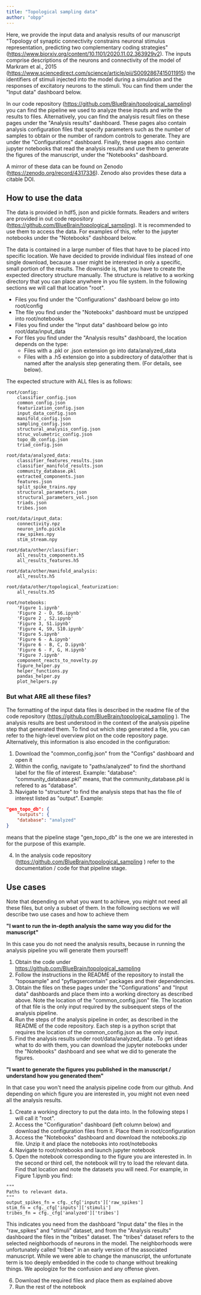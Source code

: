 ```yaml
---
title: "Topological sampling data"
author: "obpp"
---
```

Here, we provide the input data and analysis results of our manuscript "Topology of synaptic connectivity constrains neuronal stimulus representation, predicting two complementary coding strategies" (https://www.biorxiv.org/content/10.1101/2020.11.02.363929v2). The inputs comprise descriptions of the neurons and connectivity of the model of Markram et al., 2015 (https://www.sciencedirect.com/science/article/pii/S0092867415011915) the identifiers of stimuli injected into the model during a simulation and the responses of excitatory neurons to the stimuli. You can find them under the "Input data" dashboard below.

In our code repository (https://github.com/BlueBrain/topological_sampling) you can find the pipeline we used to analyze these inputs and write the results to files. Alternatively, you can find the analysis result files on these pages under the "Analysis results" dashboard. These pages also contain analysis configuration files that specify parameters such as the number of samples to obtain or the number of random controls to generate. They are under the "Configurations" dashboard. Finally, these pages also contain jupyter notebooks that read the analysis results and use them to generate the figures of the manuscript, under the "Notebooks" dashboard.

A mirror of these data can be found on Zenodo (https://zenodo.org/record/4317336). Zenodo also provides these data a citable DOI.

## How to use the data

The data is provided in hdf5, json and pickle formats. Readers and writers are provided in out code repository (https://github.com/BlueBrain/topological_sampling). It is recommended to use them to access the data. For examples of this, refer to the jupyter notebooks under the "Notebooks" dashboard below.

The data is contained in a large number of files that have to be placed into specific location. We have decided to provide individual files instead of one single download, because a user might be interested in only a specific, small portion of the results. The downside is, that you have to create the expected directory structure manually. The structure is relative to a working directory that you can place anywhere in you file system. In the following sections we will call that location "root".

* Files you find under the "Configurations" dashboard below go into root/config
* The file you find under the "Notebooks" dashboard must be unzipped into root/notebooks
* Files you find under the "Input data" dashboard below go into root/data/input_data
* For files you find under the "Analysis results" dashboard, the location depends on the type:
  * Files with a .pkl or .json extension go into data/analyzed_data
  * Files with a .h5 extension go into a subdirectory of data/other that is named after the analysis step generating them. (For details, see below).

The expected structure with ALL files is as follows:

```
root/config:
    classifier_config.json
    common_config.json
    featurization_config.json
    input_data_config.json
    manifold_config.json
    sampling_config.json
    structural_analysis_config.json
    struc_volumetric_config.json
    topo_db_config.json
    triad_config.json

root/data/analyzed_data:
    classifier_features_results.json
    classifier_manifold_results.json
    community_database.pkl
    extracted_components.json
    features.json
    split_spike_trains.npy
    structural_parameters.json
    structural_parameters_vol.json
    triads.json
    tribes.json

root/data/input_data:
    connectivity.npz
    neuron_info.pickle
    raw_spikes.npy
    stim_stream.npy

root/data/other/classifier:
    all_results_components.h5
    all_results_features.h5

root/data/other/manifold_analysis:
    all_results.h5

root/data/other/topological_featurization:
    all_results.h5

root/notebooks:
    'Figure 1.ipynb'
    'Figure 2 - D, S6.ipynb'
    'Figure 2 , S2.ipynb'
    'Figure 3, S1.ipynb'
    'Figure 4, S9, S10.ipynb'
    'Figure 5.ipynb'
    'Figure 6 - A.ipynb'
    'Figure 6 - B, C, D.ipynb'
    'Figure 6 - F, G, H.ipynb'
    'Figure 7.ipynb'
    component_reacts_to_novelty.py
    figure_helper.py
    helper_functions.py
    pandas_helper.py
    plot_helpers.py
```

### But what ARE all these files?

The formatting of the input data files is described in the readme file of the code repository (https://github.com/BlueBrain/topological_sampling ). The analysis results are best understood in the context of the analysis pipeline step that generated them. To find out which step generated a file, you can refer to the high-level overview plot on the code repository page. Alternatively, this information is also encoded in the configuration:

1. Download the "common_config.json" from the "Configs" dashboard and open it
2. Within the config, navigate to "paths/analyzed" to find the shorthand label for the file of interest. Example: "database": "community_database.pkl" means, that the community_database.pkl is refered to as "database".
3. Navigate to "structure" to find the analysis steps that has the file of interest listed as "output". Example:

```json
"gen_topo_db": {
    "outputs": {
    "database": "analyzed"
}
```

means that the pipeline stage "gen_topo_db" is the one we are interested in for the purpose of this example.

4. In the analysis code repository (https://github.com/BlueBrain/topological_sampling ) refer to the documentation / code for that pipeline stage.

## Use cases

Note that depending on what you want to achieve, you might not need all these files, but only a subset of them. In the following sections we will describe two use cases and how to achieve them

**"I want to run the in-depth analysis the same way you did for the manuscript"**

In this case you do not need the analysis results, because in running the analysis pipeline you will generate them yourself!

1. Obtain the code under https://github.com/BlueBrain/topological_sampling
2. Follow the instructions in the README of the repository to install the "toposample" and "pyflagsercontain" packages and their dependencies.
3. Obtain the files on these pages under the "Configurations" and "Input data" dashboards and place them into a working directory as described above. Note the location of the "common_config.json" file. The location of that file is the only input required by the subsequent steps of the analysis pipeline.
4. Run the steps of the analysis pipeline in order, as described in the README of the code repository. Each step is a python script that requires the location of the common_config.json as the only input.
5. Find the analysis results under root/data/analyzed_data . To get ideas what to do with them, you can download the jupyter notebooks under the "Notebooks" dashboard and see what we did to generate the figures.

**"I want to generate the figures you published in the manuscript / understand how you generated them"**

In that case you won't need the analysis pipeline code from our github. And depending on which figure you are interested in, you might not even need all the analysis results.

1. Create a working directory to put the data into. In the following steps I will call it "root".
2. Access the "Configuration" dashboard (left column below) and download the configuration files from it. Place them in root/configuration
3. Access the "Notebooks" dashboard and download the notebooks.zip file. Unzip it and place the notebooks into root/notebooks
4. Navigate to root/notebooks and launch jupyter notebook
5. Open the notebook corresponding to the figure you are interested in. In the second or third cell, the notebook will try to load the relevant data. Find that location and note the datasets you will need. For example, in Figure 1.ipynb you find:

```
"""
Paths to relevant data. 
"""
output_spikes_fn = cfg._cfg['inputs']['raw_spikes']
stim_fn = cfg._cfg['inputs']['stimuli']
tribes_fn = cfg._cfg['analyzed']['tribes']
```

This indicates you need from the dashboard "Input data" the files in the "raw_spikes" and "stimuli" dataset, and from the "Analysis results" dashboard the files in the "tribes" dataset. The "tribes" dataset refers to the selected neighborhoods of neurons in the model. The neighborhoods were unfortunately called "tribes" in an early version of the associated manuscript. While we were able to change the manuscript, the unfortunate term is too deeply embedded in the code to change without breaking things. We apologize for the confusion and any offense given.

6. Download the required files and place them as explained above
7. Run the rest of the notebook
